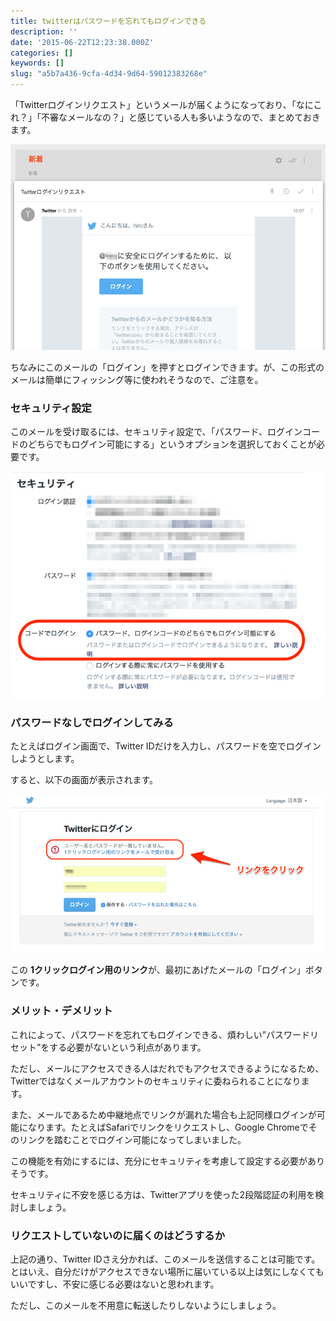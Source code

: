 ```yaml
---
title: twitterはパスワードを忘れてもログインできる
description: ''
date: '2015-06-22T12:23:38.000Z'
categories: []
keywords: []
slug: "a5b7a436-9cfa-4d34-9d64-59012383268e"
---
```

「Twitterログインリクエスト」というメールが届くようになっており、「なにこれ？」「不審なメールなの？」と感じている人も多いようなので、まとめておきます。

![](1__g6pmJORBQgXvzOF__XR8mnw.png)

ちなみにこのメールの「ログイン」を押すとログインできます。が、この形式のメールは簡単にフィッシング等に使われそうなので、ご注意を。

### セキュリティ設定

このメールを受け取るには、セキュリティ設定で、「パスワード、ログインコードのどちらでもログイン可能にする」というオプションを選択しておくことが必要です。

![](1__Atu804c4lbyisX7jtxAoKA.png)

### パスワードなしでログインしてみる

たとえばログイン画面で、Twitter IDだけを入力し、パスワードを空でログインしようとします。

すると、以下の画面が表示されます。

![](1__bJ3A8yk5PjFuYxvH5PtwXg.png)

この **1クリックログイン用のリンク**が、最初にあげたメールの「ログイン」ボタンです。

### メリット・デメリット

これによって、パスワードを忘れてもログインできる、煩わしい”パスワードリセット”をする必要がないという利点があります。

ただし、メールにアクセスできる人はだれでもアクセスできるようになるため、Twitterではなくメールアカウントのセキュリティに委ねられることになります。

また、メールであるため中継地点でリンクが漏れた場合も上記同様ログインが可能になります。たとえばSafariでリンクをリクエストし、Google Chromeでそのリンクを踏むことでログイン可能になってしまいました。

この機能を有効にするには、充分にセキュリティを考慮して設定する必要がありそうです。

セキュリティに不安を感じる方は、Twitterアプリを使った2段階認証の利用を検討しましょう。

### リクエストしていないのに届くのはどうするか

上記の通り、Twitter IDさえ分かれば、このメールを送信することは可能です。とはいえ、自分だけがアクセスできない場所に届いている以上は気にしなくてもいいですし、不安に感じる必要はないと思われます。

ただし、このメールを不用意に転送したりしないようにしましょう。